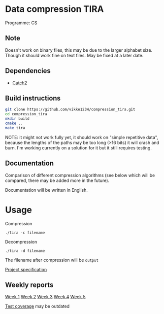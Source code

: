 # Data compression TIRA
Programme: CS
## Note
Doesn't work on binary files, this may be due to the larger alphabet size.
Though it should work fine on text files. May be fixed at a later date.

## Dependencies
- [Catch2](https://github.com/catchorg/Catch2/blob/devel/docs/cmake-integration.md#installing-catch2-from-git-repository)

## Build instructions
```sh
git clone https://github.com/vikke1234/compression_tira.git
cd compression_tira
mkdir build
cmake ..
make tira
```

NOTE: it might not work fully yet, it should work on "simple repetitive data", because the lengths of the paths may be too long (>16 bits) it will crash and burn. I'm working currently on a solution for it but it still requires testing.
## Documentation
Comparison of different compression algorithms (see below which will be
compared, there may be added more in the future).

Documentation will be written in English.

# Usage
Compression
```shell
./tira -c filename
```
Decompression
```shell
./tira -d filename
```
The filename after compression will be `output`

[Project specification](project_spec.md)

## Weekly reports
[Week 1](weekly_reports/week1.md)
[Week 2](weekly_reports/week2.md)
[Week 3](weekly_reports/week3.md)
[Week 4](weekly_reports/week4.md)
[Week 5](weekly_reports/week5.md)

[Test coverage](index.html) may be outdated
